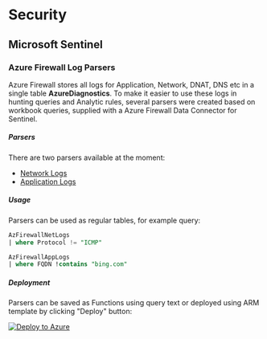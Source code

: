 # Security

## Microsoft Sentinel

### Azure Firewall Log Parsers

Azure Firewall stores all logs for Application, Network, DNAT, DNS etc in a single table **AzureDiagnostics**. To make it easier to use these logs in hunting queries and Analytic rules, several parsers were created based on workbook queries, supplied with a Azure Firewall Data Connector for Sentinel.

##### Parsers
There are two parsers available at the moment:
* [Network Logs](./AzFirewallNetLogs.txt)
* [Application Logs](./AzFirewallAppLogs.txt)

##### Usage

Parsers can be used as regular tables, for example query:
```sql
AzFirewallNetLogs
| where Protocol != "ICMP"

AzFirewallAppLogs
| where FQDN !contains "bing.com"
```

##### Deployment
Parsers can be saved as Functions using query text or deployed using ARM template by clicking "Deploy" button:

[![Deploy to Azure](https://aka.ms/deploytoazurebutton)](https://portal.azure.com/#create/Microsoft.Template/uri/https%3A%2F%2Fraw.githubusercontent.com%2FSherd21%2FSecurity%2Fmain%2Fazfirewallparsers.json)
<br>